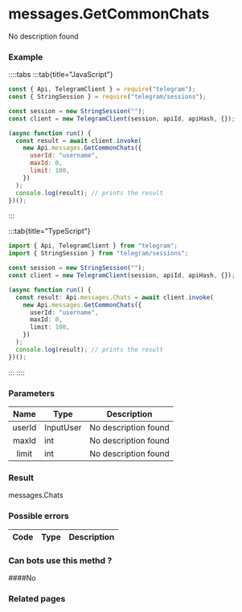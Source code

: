 # messages.GetCommonChats

No description found

### [](#example)Example

::::tabs
:::tab{title="JavaScript"}

```js
const { Api, TelegramClient } = require("telegram");
const { StringSession } = require("telegram/sessions");

const session = new StringSession("");
const client = new TelegramClient(session, apiId, apiHash, {});

(async function run() {
  const result = await client.invoke(
    new Api.messages.GetCommonChats({
      userId: "username",
      maxId: 0,
      limit: 100,
    })
  );
  console.log(result); // prints the result
})();
```

:::

:::tab{title="TypeScript"}

```ts
import { Api, TelegramClient } from "telegram";
import { StringSession } from "telegram/sessions";

const session = new StringSession("");
const client = new TelegramClient(session, apiId, apiHash, {});

(async function run() {
  const result: Api.messages.Chats = await client.invoke(
    new Api.messages.GetCommonChats({
      userId: "username",
      maxId: 0,
      limit: 100,
    })
  );
  console.log(result); // prints the result
})();
```

:::
::::

### [](#parameters)Parameters

|  Name  | Type      | Description          |
| :----: | --------- | -------------------- |
| userId | InputUser | No description found |
| maxId  | int       | No description found |
| limit  | int       | No description found |

### [](#result)Result

messages.Chats

### [](#possible-errors)Possible errors

| Code | Type | Description |
| :--: | ---- | ----------- |

### [](#can-bots-use-this-method)Can bots use this methd ?

####No

### [](#related-pages)Related pages
